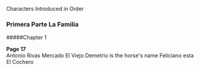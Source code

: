 
Characters Introduced in Order

### Primera Parte La Familia

#####Chapter 1

**Page 17**   
Antonio Rivas Mercado
El Viejo Demetrio is the horse's name
Feliciano esta El Cochero
